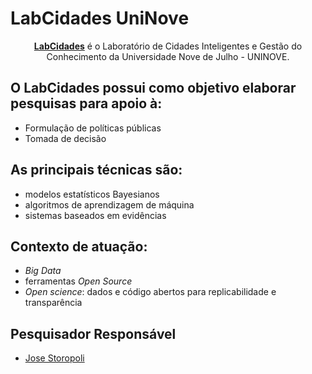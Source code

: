 # LabCidades UniNove

<center><a href="https://github.com/LabCidades"><b>LabCidades</b></a> é o Laboratório de Cidades Inteligentes e Gestão do Conhecimento da Universidade Nove de Julho - UNINOVE.</center>

## O LabCidades possui como objetivo elaborar pesquisas para apoio à:
* Formulação de políticas públicas
* Tomada de decisão

## As principais técnicas são:
* modelos estatísticos Bayesianos
* algoritmos de aprendizagem de máquina
* sistemas baseados em evidências

## Contexto de atuação:
* *Big Data*
* ferramentas *Open Source*
* *Open science*: dados e código abertos para replicabilidade e transparência

## Pesquisador Responsável
*  [Jose Storopoli](https://github.com/storopoli)
